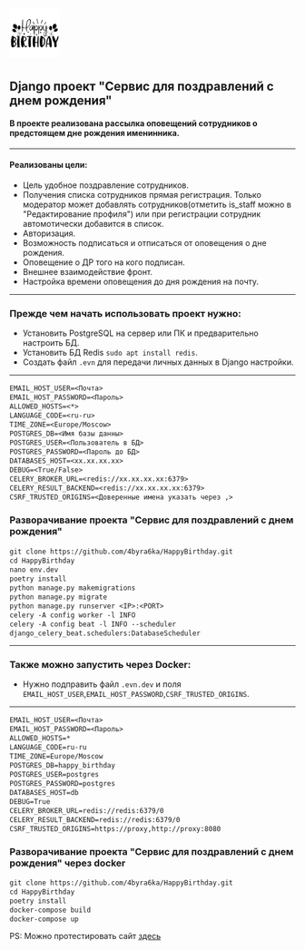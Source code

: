 # <img src="https://raw.githubusercontent.com/4byra6ka/HappyBirthday/0fe1df9c77c145c01046a835d7c213b128aa0918/static/HappyBirthday.svg" width="89"/>

## Django проект "Сервис для поздравлений с днем рождения"

#### В проекте реализована рассылка оповещений сотрудников о предстоящем дне рождения именинника.
***
#### Реализованы цели:
* Цель удобное поздравление сотрудников.
* Получения списка сотрудников прямая регистрация. Только модератор может добавлять сотрудников(отметить is_staff можно в "Редактирование профиля") или при регистрации сотрудник автомотически добавится в список. 
* Авторизация.
* Возможность подписаться и отписаться от оповещения о дне рождения.
* Оповещение о ДР того на кого подписан.
* Внешнее взаимодействие фронт.
* Настройка времени оповещения до дня рождения на почту.

***
### Прежде чем начать использовать проект нужно:
* Установить PostgreSQL на сервер или ПК и предварительно настроить БД.
* Установить БД Redis `sudo apt install redis`.
* Создать файл `.evn` для передачи личных данных в Django настройки.
***

    EMAIL_HOST_USER=<Почта>
    EMAIL_HOST_PASSWORD=<Пароль>
    ALLOWED_HOSTS=<*>
    LANGUAGE_CODE=<ru-ru>
    TIME_ZONE=<Europe/Moscow>
    POSTGRES_DB=<Имя базы данны>
    POSTGRES_USER=<Пользователь в БД>
    POSTGRES_PASSWORD=<Пароль до БД>
    DATABASES_HOST=<xx.xx.xx.xx>
    DEBUG=<True/False>
    CELERY_BROKER_URL=<redis://xx.xx.xx.xx:6379>
    CELERY_RESULT_BACKEND=<redis://xx.xx.xx.xx:6379>
    CSRF_TRUSTED_ORIGINS=<Доверенные имена указать через ,>


### Разворачивание проекта "Сервис для поздравлений с днем рождения"


    git clone https://github.com/4byra6ka/HappyBirthday.git
    cd HappyBirthday
    nano env.dev
    poetry install
    python manage.py makemigrations
    python manage.py migrate
    python manage.py runserver <IP>:<PORT>
    celery -A config worker -l INFO
    celery -A config beat -l INFO --scheduler django_celery_beat.schedulers:DatabaseScheduler


***
### Также можно запустить через Docker:
* Нужно подправить файл `.evn.dev` и поля `EMAIL_HOST_USER`,`EMAIL_HOST_PASSWORD`,`CSRF_TRUSTED_ORIGINS`.
***


    EMAIL_HOST_USER=<Почта>
    EMAIL_HOST_PASSWORD=<Пароль>
    ALLOWED_HOSTS=*
    LANGUAGE_CODE=ru-ru
    TIME_ZONE=Europe/Moscow
    POSTGRES_DB=happy_birthday
    POSTGRES_USER=postgres
    POSTGRES_PASSWORD=postgres
    DATABASES_HOST=db
    DEBUG=True
    CELERY_BROKER_URL=redis://redis:6379/0
    CELERY_RESULT_BACKEND=redis://redis:6379/0
    CSRF_TRUSTED_ORIGINS=https://proxy,http://proxy:8080

### Разворачивание проекта "Сервис для поздравлений с днем рождения" через docker
    git clone https://github.com/4byra6ka/HappyBirthday.git
    cd HappyBirthday
    poetry install
    docker-compose build
    docker-compose up

PS: Можно протестировать сайт [здесь](https://vpn.1jz.ru) 
